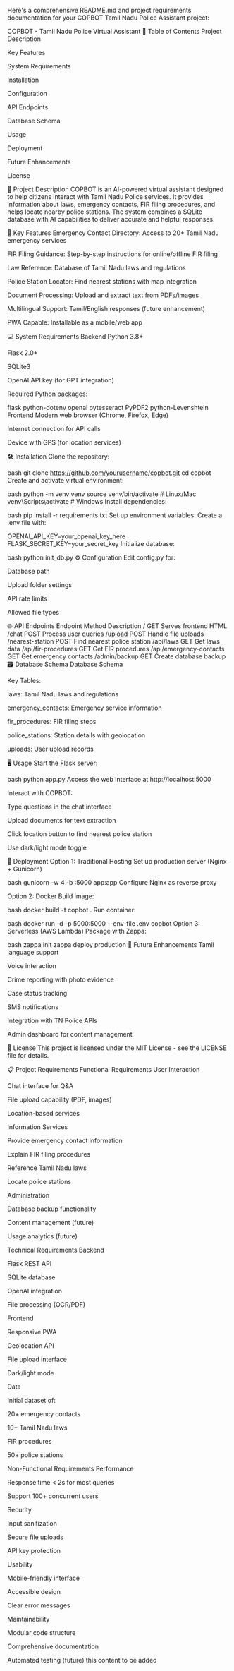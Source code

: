 Here's a comprehensive README.md and project requirements documentation for your COPBOT Tamil Nadu Police Assistant project:

COPBOT - Tamil Nadu Police Virtual Assistant
📝 Table of Contents
Project Description

Key Features

System Requirements

Installation

Configuration

API Endpoints

Database Schema

Usage

Deployment

Future Enhancements

License

🌟 Project Description
COPBOT is an AI-powered virtual assistant designed to help citizens interact with Tamil Nadu Police services. It provides information about laws, emergency contacts, FIR filing procedures, and helps locate nearby police stations. The system combines a SQLite database with AI capabilities to deliver accurate and helpful responses.

🚀 Key Features
Emergency Contact Directory: Access to 20+ Tamil Nadu emergency services

FIR Filing Guidance: Step-by-step instructions for online/offline FIR filing

Law Reference: Database of Tamil Nadu laws and regulations

Police Station Locator: Find nearest stations with map integration

Document Processing: Upload and extract text from PDFs/images

Multilingual Support: Tamil/English responses (future enhancement)

PWA Capable: Installable as a mobile/web app

💻 System Requirements
Backend
Python 3.8+

Flask 2.0+

SQLite3

OpenAI API key (for GPT integration)

Required Python packages:

flask
python-dotenv
openai
pytesseract
PyPDF2
python-Levenshtein
Frontend
Modern web browser (Chrome, Firefox, Edge)

Internet connection for API calls

Device with GPS (for location services)

🛠 Installation
Clone the repository:

bash
git clone https://github.com/yourusername/copbot.git
cd copbot
Create and activate virtual environment:

bash
python -m venv venv
source venv/bin/activate  # Linux/Mac
venv\Scripts\activate     # Windows
Install dependencies:

bash
pip install -r requirements.txt
Set up environment variables:
Create a .env file with:

OPENAI_API_KEY=your_openai_key_here
FLASK_SECRET_KEY=your_secret_key
Initialize database:

bash
python init_db.py
⚙ Configuration
Edit config.py for:

Database path

Upload folder settings

API rate limits

Allowed file types

🌐 API Endpoints
Endpoint	Method	Description
/	GET	Serves frontend HTML
/chat	POST	Process user queries
/upload	POST	Handle file uploads
/nearest-station	POST	Find nearest police station
/api/laws	GET	Get laws data
/api/fir-procedures	GET	Get FIR procedures
/api/emergency-contacts	GET	Get emergency contacts
/admin/backup	GET	Create database backup
🗃 Database Schema
Database Schema

Key Tables:

laws: Tamil Nadu laws and regulations

emergency_contacts: Emergency service information

fir_procedures: FIR filing steps

police_stations: Station details with geolocation

uploads: User upload records

🖥 Usage
Start the Flask server:

bash
python app.py
Access the web interface at http://localhost:5000

Interact with COPBOT:

Type questions in the chat interface

Upload documents for text extraction

Click location button to find nearest police station

Use dark/light mode toggle

🚀 Deployment
Option 1: Traditional Hosting
Set up production server (Nginx + Gunicorn)

bash
gunicorn -w 4 -b :5000 app:app
Configure Nginx as reverse proxy

Option 2: Docker
Build image:

bash
docker build -t copbot .
Run container:

bash
docker run -d -p 5000:5000 --env-file .env copbot
Option 3: Serverless (AWS Lambda)
Package with Zappa:

bash
zappa init
zappa deploy production
🔮 Future Enhancements
Tamil language support

Voice interaction

Crime reporting with photo evidence

Case status tracking

SMS notifications

Integration with TN Police APIs

Admin dashboard for content management

📜 License
This project is licensed under the MIT License - see the LICENSE file for details.

📋 Project Requirements
Functional Requirements
User Interaction

Chat interface for Q&A

File upload capability (PDF, images)

Location-based services

Information Services

Provide emergency contact information

Explain FIR filing procedures

Reference Tamil Nadu laws

Locate police stations

Administration

Database backup functionality

Content management (future)

Usage analytics (future)

Technical Requirements
Backend

Flask REST API

SQLite database

OpenAI integration

File processing (OCR/PDF)

Frontend

Responsive PWA

Geolocation API

File upload interface

Dark/light mode

Data

Initial dataset of:

20+ emergency contacts

10+ Tamil Nadu laws

FIR procedures

50+ police stations

Non-Functional Requirements
Performance

Response time < 2s for most queries

Support 100+ concurrent users

Security

Input sanitization

Secure file uploads

API key protection

Usability

Mobile-friendly interface

Accessible design

Clear error messages

Maintainability

Modular code structure

Comprehensive documentation

Automated testing (future) this content to be added